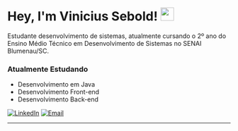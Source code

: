 # Hey, I'm Vinicius Sebold! <img src="https://media.giphy.com/media/hvRJCLFzcasrR4ia7z/giphy.gif" width="30px">

Estudante desenvolvimento de sistemas, atualmente cursando o 2º ano do Ensino Médio Técnico em Desenvolvimento de Sistemas no SENAI Blumenau/SC.

### Atualmente Estudando

- Desenvolvimento em Java
- Desenvolvimento Front-end
- Desenvolvimento Back-end

<div align="left">
  <a href="https://www.linkedin.com/in/vinisebold"><img src="https://img.shields.io/badge/LinkedIn-0077B5?style=for-the-badge&logo=linkedin&logoColor=white" alt="LinkedIn"></a>
  <a href="mailto:vinicius.sebold05@gmail.com"><img src="https://img.shields.io/badge/Email-D14836?style=for-the-badge&logo=gmail&logoColor=white" alt="Email"></a>
</div>

---
